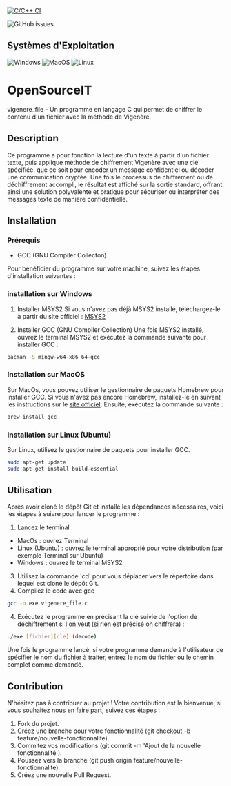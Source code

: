 [![C/C++ CI](https://github.com/Lucass307/OpenSourceIT/actions/workflows/c.yml/badge.svg)](https://github.com/Lucass307/OpenSourceIT/actions/workflows/c.yml)

![GitHub issues](https://img.shields.io/github/issues-raw/Lucass307/OpenSourceIT)

## Systèmes d'Exploitation

![Windows](https://img.shields.io/badge/Windows-Supported-brightgreen)
![MacOS](https://img.shields.io/badge/MacOS-Supported-brightgreen)
![Linux](https://img.shields.io/badge/Linux-Supported-brightgreen)

# OpenSourceIT

vigenere_file - Un programme en langage C qui permet de chiffrer le contenu d'un fichier avec la méthode de Vigenère.

## Description

Ce programme a pour fonction la lecture d'un texte à partir d'un fichier texte, puis applique méthode de chiffrement Vigenère avec une clé spécifiée, que ce soit pour encoder un message confidentiel ou décoder une communication cryptée. Une fois le processus de chiffrement ou de déchiffrement accompli, le résultat est affiché sur la sortie standard, offrant ainsi une solution polyvalente et pratique pour sécuriser ou interpréter des messages texte de manière confidentielle.

## Installation 

### Prérequis
* GCC (GNU Compiler Collecton)

Pour bénéficier du programme sur votre machine, suivez les étapes d'installation suivantes :

### installation sur Windows
1. Installer MSYS2
Si vous n'avez pas déjà MSYS2 installé, téléchargez-le à partir du site officiel : [MSYS2](https://www.msys2.org/)

2. Installer GCC (GNU Compiler Collection)
Une fois MSYS2 installé, ouvrez le terminal MSYS2 et exécutez la commande suivante pour installer GCC :

```bash
pacman -S mingw-w64-x86_64-gcc
```

### Installation sur MacOS
Sur MacOs, vous pouvez utiliser le gestionnaire de paquets Homebrew pour installer GCC.
Si vous n'avez pas encore Homebrew, installez-le en suivant les instructions sur le [site officiel](https://brew.sh/). Ensuite, exécutez la commande suivante :

```bash
brew install gcc
```

### Installation sur Linux (Ubuntu)
Sur Linux, utilisez le gestionnaire de paquets pour installer GCC. 

```bash
sudo apt-get update
sudo apt-get install build-essential
```

## Utilisation

Après avoir cloné le dépôt Git et installé les dépendances nécessaires, voici les étapes à suivre pour lancer le programme : 
1. Lancez le terminal :
* MacOs : ouvrez Terminal
* Linux (Ubuntu) : ouvrez le terminal approprié pour votre distribution (par exemple Terminal sur Ubuntu)
* Windows : ouvrez le terminal MSYS2
3. Utilisez la commande 'cd' pour vous déplacer vers le répertoire dans lequel est cloné le dépôt Git.
4. Compilez le code avec gcc
```bash
gcc -o exe vigenere_file.c
```
4. Exécutez le programme en précisant la clé suivie de l'option de déchiffrement si l'on veut (si rien est précisé on chiffrera) :
```bash
./exe [fichier][cle] (decode)
```
Une fois le programme lancé, si votre programme demande à l'utilisateur de spécifier le nom du fichier à traiter, entrez le nom du fichier ou le chemin complet comme demandé.

## Contribution

N'hésitez pas à contribuer au projet !
Votre contribution est la bienvenue, si vous souhaitez nous en faire part, suivez ces étapes :

1. Fork du projet.
2. Créez une branche pour votre fonctionnalité (git checkout -b feature/nouvelle-fonctionnalite).
3. Commitez vos modifications (git commit -m 'Ajout de la nouvelle fonctionnalité').
4. Poussez vers la branche (git push origin feature/nouvelle-fonctionnalite).
5. Créez une nouvelle Pull Request.

